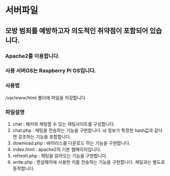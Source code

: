 # 서버파일

## 모방 범죄를 예방하고자 의도적인 취약점이 포함되어 있습니다.

### Apache2를 이용합니다.
### 사용 서버OS는 Raspberry Pi OS입니다.
### 사용법
/var/www/html 폴더에 파일을 저장합니다

### 파일설명
1. chat : 해커와 채팅할 수 있는 채팅사이트를 구성합니다.
2. chat.php : 채팅을 전송하는 기능을 구현합니다. id 정보가 특정한 hash값과 같다면 강조하는 기능을 포함합니다.
3. download.php : 바이러스를 다운로드 하는 기능을 구현합니다.
4. index.html : apache2의 기본 웹페이지입니다.
5. refresh.php : 채팅을 읽어오는 기능을 구현합니다.
6. write.php : 랜섬웨어에 사용한 키를 전송하는 기능을 구현합니다. 채팅과는 별도로 동작합니다.
